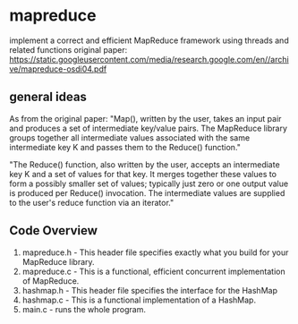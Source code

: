 # mapreduce
implement a correct and efficient MapReduce framework using threads and related functions
original paper: https://static.googleusercontent.com/media/research.google.com/en//archive/mapreduce-osdi04.pdf

## general ideas
As from the original paper: "Map(), written by the user, takes an input pair and produces a set of intermediate key/value pairs. The MapReduce library groups together all intermediate values associated with the same intermediate key K and passes them to the Reduce() function."

"The Reduce() function, also written by the user, accepts an intermediate key K and a set of values for that key. It merges together these values to form a possibly smaller set of values; typically just zero or one output value is produced per Reduce() invocation. The intermediate values are supplied to the user's reduce function via an iterator."

## Code Overview
1. mapreduce.h - This header file specifies exactly what you build for your MapReduce library.
2. mapreduce.c - This is a functional, efficient concurrent implementation of MapReduce.
3. hashmap.h - This header file specifies the interface for the HashMap
4. hashmap.c - This is a functional implementation of a HashMap.
5. main.c - runs the whole program.
